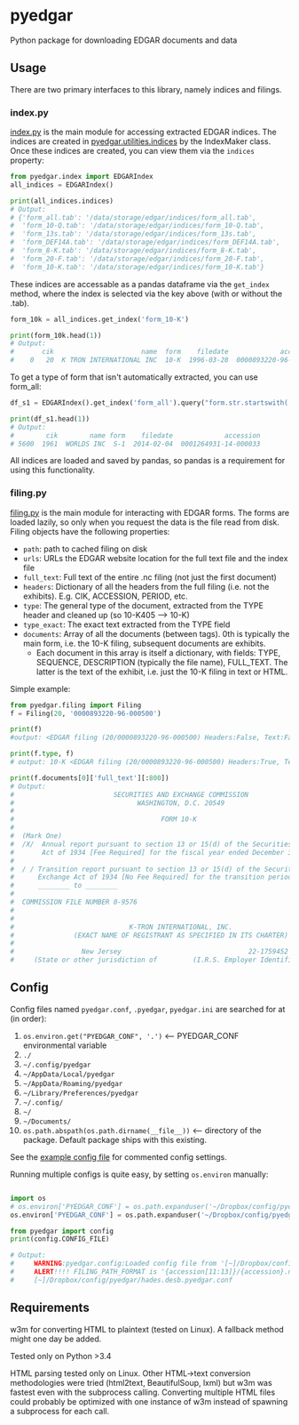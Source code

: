 # pyedgar

Python package for downloading EDGAR documents and data


## Usage
There are two primary interfaces to this library, namely indices and filings. 

### index.py
[index.py](pyedgar/index.py) is the main module for accessing extracted EDGAR indices.
The indices are created in [pyedgar.utilities.indices](pyedgar/utilities/indices.py#L34) by the IndexMaker class.
Once these indices are created, you can view them via the ``indices`` property:

```python
from pyedgar.index import EDGARIndex
all_indices = EDGARIndex()

print(all_indices.indices)
# Output:
# {'form_all.tab': '/data/storage/edgar/indices/form_all.tab',
#  'form_10-Q.tab': '/data/storage/edgar/indices/form_10-Q.tab',
#  'form_13s.tab': '/data/storage/edgar/indices/form_13s.tab',
#  'form_DEF14A.tab': '/data/storage/edgar/indices/form_DEF14A.tab',
#  'form_8-K.tab': '/data/storage/edgar/indices/form_8-K.tab',
#  'form_20-F.tab': '/data/storage/edgar/indices/form_20-F.tab',
#  'form_10-K.tab': '/data/storage/edgar/indices/form_10-K.tab'}
```

These indices are accessable as a pandas dataframe via the ``get_index`` method, where the index is selected via the key above (with or without the .tab).

```python
form_10k = all_indices.get_index('form_10-K')

print(form_10k.head(1))
# Output:
#       cik                      name  form    filedate             accession
#    0   20  K TRON INTERNATIONAL INC  10-K  1996-03-28  0000893220-96-000500
```

To get a type of form that isn't automatically extracted, you can use form_all:

```python
df_s1 = EDGARIndex().get_index('form_all').query("form.str.startswith('S-1')")

print(df_s1.head(1))
# Output:
#        cik        name form    filedate             accession
# 5600  1961  WORLDS INC  S-1  2014-02-04  0001264931-14-000033
```

All indices are loaded and saved by pandas, so pandas is a requirement for using this functionality.


### filing.py
[filing.py](pyedgar/filing.py) is the main module for interacting with EDGAR forms.
The forms are loaded lazily, so only when you request the data is the file read from disk.
Filing objects have the following properties:

* ``path``: path to cached filing on disk
* ``urls``: URLs the EDGAR website location for the full text file and the index file
* ``full_text``: Full text of the entire .nc filing (not just the first document)
* ``headers``: Dictionary of all the headers from the full filing (i.e. not the exhibits). E.g. CIK, ACCESSION, PERIOD, etc.
* ``type``: The general type of the document, extracted from the TYPE header and cleaned up (so 10-K405 --> 10-K)
* ``type_exact``: The exact text extracted from the TYPE field
* ``documents``: Array of all the documents (between <DOCUMENT></DOCUMENT> tags). 0th is typically the main form, i.e. the 10-K filing, subsequent documents are exhibits.
    * Each document in this array is itself a dictionary, with fields: TYPE, SEQUENCE, DESCRIPTION (typically the file name), FULL_TEXT. The latter is the text of the exhibit, i.e. just the 10-K filing in text or HTML.

Simple example:

```python
from pyedgar.filing import Filing
f = Filing(20, '0000893220-96-000500')

print(f)
#output: <EDGAR filing (20/0000893220-96-000500) Headers:False, Text:False, Documents:False>

print(f.type, f)
# output: 10-K <EDGAR filing (20/0000893220-96-000500) Headers:True, Text:True, Documents:False>

print(f.documents[0]['full_text'][:800])
# Output:
#                         SECURITIES AND EXCHANGE COMMISSION
#                               WASHINGTON, D.C. 20549
#  
#                                     FORM 10-K
#  
#  (Mark One)
#  /X/  Annual report pursuant to section 13 or 15(d) of the Securities Exchange
#       Act of 1934 [Fee Required] for the fiscal year ended December 30, 1995 or
#  
#  / / Transition report pursuant to section 13 or 15(d) of the Securities
#      Exchange Act of 1934 [No Fee Required] for the transition period from
#      ________ to ________
#  
#  COMMISSION FILE NUMBER 0-9576
#  
#  
#                             K-TRON INTERNATIONAL, INC.
#               (EXACT NAME OF REGISTRANT AS SPECIFIED IN ITS CHARTER)
#  
#                 New Jersey                                22-1759452
#     (State or other jurisdiction of         (I.R.S. Employer Identification No.)
```

## Config

Config files named ``pyedgar.conf``, ``.pyedgar``, ``pyedgar.ini`` are searched for at (in order):

1. ``os.environ.get("PYEDGAR_CONF", '.')`` <-- PYEDGAR_CONF environmental variable
2. ``./``
3. ``~/.config/pyedgar``
4. ``~/AppData/Local/pyedgar``
5. ``~/AppData/Roaming/pyedgar``
6. ``~/Library/Preferences/pyedgar``
7. ``~/.config/``
8. ``~/``
9. ``~/Documents/``
10. ``os.path.abspath(os.path.dirname(__file__))`` <-- directory of the package. Default package ships with this existing.


See the [example config file](pyedgar.conf) for commented config settings.

Running multiple configs is quite easy, by setting ``os.environ`` manually:

```python

import os
# os.environ['PYEDGAR_CONF'] = os.path.expanduser('~/Dropbox/config/pyedgar/hades.local.pyedgar.conf')
os.environ['PYEDGAR_CONF'] = os.path.expanduser('~/Dropbox/config/pyedgar/hades.desb.pyedgar.conf')

from pyedgar import config
print(config.CONFIG_FILE)

# Output:
#     WARNING:pyedgar.config:Loaded config file from '[~]/Dropbox/config/pyedgar/hades.desb.pyedgar.conf'. 
#     ALERT!!!! FILING_PATH_FORMAT is '{accession[11:13]}/{accession}.nc'.
#     [~]/Dropbox/config/pyedgar/hades.desb.pyedgar.conf
```

## Requirements

w3m for converting HTML to plaintext (tested on Linux).
A fallback method might one day be added.

Tested only on Python >3.4

HTML parsing tested only on Linux.
Other HTML->text conversion methodologies were tried (html2text, BeautifulSoup, lxml) but w3m was fastest even with the subprocess calling.
Converting multiple HTML files could probably be optimized with one instance of w3m instead of spawning a subprocess for each call.
